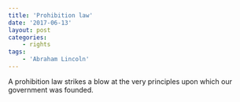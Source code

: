 ```yaml
---
title: 'Prohibition law'
date: '2017-06-13'
layout: post
categories:
    - rights
tags:
    - 'Abraham Lincoln'
---
```


A prohibition law strikes a blow at the very principles upon which our government was founded.